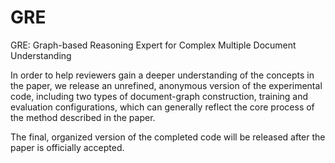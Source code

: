 # GRE
GRE: Graph-based Reasoning Expert for Complex Multiple Document Understanding
                      
            
       
In order to help reviewers gain a deeper understanding of the concepts in the paper, we release an unrefined, anonymous version of the experimental code, including two types of document-graph construction, training and evaluation configurations, which can generally reflect the core process of the method described in the paper.       
        
The final, organized version of the completed code will be released after the paper is officially accepted.
